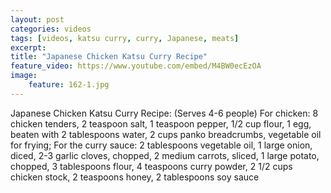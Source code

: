 ```yaml
---
layout: post
categories: videos
tags: [videos, katsu curry, curry, Japanese, meats]
excerpt: 
title: "Japanese Chicken Katsu Curry Recipe"
feature_video: https://www.youtube.com/embed/M4BW0ecEzOA
image:
    feature: 162-1.jpg
---
```


Japanese Chicken Katsu Curry Recipe: (Serves 4-6 people) For chicken: 8 chicken tenders, 2 teaspoon salt, 1 teaspoon pepper, 1/2 cup flour, 1 egg, beaten with  2 tablespoons water, 2 cups panko breadcrumbs, vegetable oil for frying; For the curry sauce: 2 tablespoons vegetable oil, 1 large onion, diced, 2-3 garlic cloves, chopped, 2 medium carrots, sliced, 1 large potato, chopped, 3 tablespoons flour, 4 teaspoons curry powder, 2 1/2 cups chicken stock, 2 teaspoons honey, 2 tablespoons soy sauce
